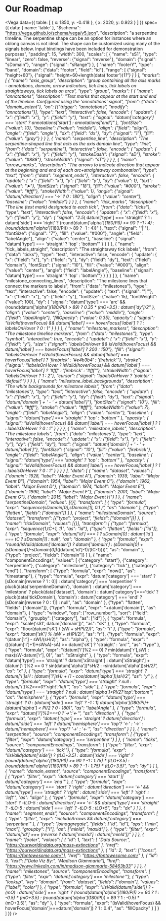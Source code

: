 # Our Roadmap

<Vega
  data={{
    table: [
      {
        x: 1850,
        y: -0.418
      },
      {
        x: 2020,
        y: 0.923
      }
    ]
  }}
  spec={{
    data: {
      name: 'table'
    },
    "$schema": "https://vega.github.io/schema/vega/v5.json",
    "description": "a serpentine timeline. The serpentine shape can be an option for instances where an oblong canvas is not ideal. The shape can be customized using many of the signals below. Input bindings have been included for demonstration purposes",
    "padding": 15,
    "width": 300,
    "scales": [
      {
        "name": "sS1",
        "type": "linear",
        "zero": false,
        "reverse": {"signal": "reverse"},
        "domain": {"signal": "sDomain"},
        "range": {"signal": "sRange"}
      },
      {
        "name": "footerY",
        "type": "band",
        "domain": {"data": "footer", "field": "id"},
        "range": [
          {"signal": "height+60"},
          {"signal": "height+60+length(data('footer'))*11"}
        ]
      }
    ],
    "marks": [
      {
        "name": "axis_group",
        "description": "group containing all the axis marks - annotations, domain, arrow indicators, tick lines, tick labels on straightaways, tick labels on arcs",
        "type": "group",
        "marks": [
          {
            "name": "annotations",
            "description": "Text marks that appear at the start and end of the timeline. Configured using the 'annotations' signal",
            "from": {"data": "domain_extent"},
            "on": [{"trigger": "annotations", "modify": "annotations"}],
            "type": "text",
            "interactive": false,
            "encode": {
              "update": {
                "x": {"field": "x"},
                "y": {"field": "y"},
                "text": {
                  "signal": "datum['category'] === 'start' ? annotations['start'] : annotations['end']"
                },
                "fontSize": {"value": 10},
                "baseline": {"value": "middle"},
                "align": {"field": "align"},
                "angle": {"field": "angle"},
                "dx": {"field": "dx"},
                "dy": {"signal": "1"},
                "fill": {"value": "gray"}
              }
            }
          },
          {
            "name": "serpentine_line",
            "description": "The serpentine-shaped line that acts as the axis domain line",
            "type": "line",
            "from": {"data": "serpentine"},
            "interactive": false,
            "encode": {
              "update": {
                "x": {"field": "x"},
                "y": {"field": "y"},
                "strokeDash": {"signal": "sD"},
                "stroke": {"value": "#888"},
                "strokeWidth": {"signal": "sT"}
              }
            }
          },
          {
            "name": "arrow_marks",
            "description": "The arrows to indicate direction that appear at the beginning and end of each arc+straightaway combonation",
            "type": "text",
            "from": {"data": "segment_ends"},
            "interactive": false,
            "encode": {
              "update": {
                "x": {"field": "x"},
                "y": {"field": "y"},
                "dy": {"value": 1},
                "text": {"value": "➤"},
                "fontSize": {"signal": "18"},
                "fill": {"value": "#000"},
                "stroke": {"value": "#fff"},
                "strokeWidth": {"value": 1},
                "angle": {"signal": "datum['direction'] === '→' ? 0 : 180"},
                "align": {"value": "center"},
                "baseline": {"value": "middle"}
              }
            }
          },
          {
            "name": "tick_marks",
            "description": "The line (text mark) designated to each tick",
            "from": {"data": "ticks"},
            "type": "text",
            "interactive": false,
            "encode": {
              "update": {
                "x": {"field": "x"},
                "y": {"field": "y"},
                "dy": {
                  "signal": "2.5*( datum['type'] === 'straight' ? 1 : datum['side'] === 'right' ? (round(datum['alpha']*(180/PI)) >= 90 ? -1 : 4) : (round(datum['alpha']*(180/PI)) > 89 ? -1 : 4))"
                },
                "text": {"signal": "'|'"},
                "fontSize": {"signal": "7"},
                "fill": {"value": "#000"},
                "angle": {"field": "labelAngle"},
                "align": {"value": "center"},
                "baseline": {
                  "signal": "datum['type'] === 'straight' ? 'top' : 'bottom'"
                }
              }
            }
          },
          {
            "name": "tick_labels_straight",
            "description": "The straightaway tick labels",
            "from": {"data": "ticks"},
            "type": "text",
            "interactive": false,
            "encode": {
              "update": {
                "x": {"field": "x"},
                "y": {"field": "y"},
                "dy": {"field": "dy"},
                "text": {"field": "domain"},
                "fontSize": {"signal": "10"},
                "fill": {"value": "#000"},
                "align": {"value": "center"},
                "angle": {"field": "labelAngle"},
                "baseline": {"signal": "datum['type'] === 'straight' ? 'top' : 'bottom'"}
              }
            }
          }
        ]
      },
      {
        "name": "milestone_connecting_lines",
        "description": "The milestone lines that connect the markers to labels",
        "from": {"data": "milestones"},
        "type": "text",
        "interactive": false,
        "encode": {
          "update": {
            "text": {"signal": "'|'"},
            "x": {"field": "x"},
            "y": {"field": "y"},
            "fontSize": {"value": 15},
            "fontWeight": {"value": 100},
            "dy": {
              "signal": "datum['type'] === 'arc' && (round(datum['alpha']*(180/PI)) > 89) ? 0.35 * (mO+3.5) : datum['dy']/2"
            },
            "align": {"value": "center"},
            "baseline": {"value": "middle"},
            "angle": {"field": "labelAngle"},
            "fillOpacity": {"value": 0.35},
            "opacity": {
              "signal": "isValid(hoverFocus) && datum['label'] === hoverFocus['label'] ? 1 : labelsOnHover ? 0 : 1"
            }
          }
        }
      },
      {
        "name": "milestone_markers",
        "description": "The milestone timeline markers",
        "from": {"data": "milestones"},
        "type": "symbol",
        "interactive": true,
        "encode": {
          "update": {
            "x": {"field": "x"},
            "y": {"field": "y"},
            "size": {"signal": "labelsOnHover && isValid(hoverFocus) && datum['label'] === hoverFocus['label'] ? 200 : 150"},
            "fill": {"signal": "labelsOnHover ? isValid(hoverFocus) && datum['label'] === hoverFocus['label'] ? 'firebrick' : '#e4b3b4' : 'firebrick'"},
            "stroke": {"signal": "labelsOnHover ? isValid(hoverFocus) && datum['label'] === hoverFocus['label'] ? '#fff' : 'firebrick' : '#fff'"},
            "strokeWidth": {"signal": "labelsOnHover ? 1 : 2"},
            "cursor": {"signal": "labelsOnHover ? 'pointer' : 'default'"}
          }
        }
      },
      {
        "name": "milestone_label_backgrounds",
        "description": "The white backgrounds for milestone labels",
        "from": {"data": "milestones"},
        "type": "text",
        "interactive": false,
        "encode": {
          "update": {
            "x": {"field": "x"},
            "y": {"field": "y"},
            "dy": {"field": "dy"},
            "text": {"signal": "datum['domain'] + ' - ' + datum['label']"},
            "fontSize": {"signal": "10"},
            "fill": {"value": "#fff"},
            "stroke": {"value": "#fff"},
            "strokeWidth": {"value": 7},
            "angle": {"field": "labelAngle"},
            "align": {"value": "center"},
            "baseline": {
              "signal": "datum['type'] === 'straight' ? 'top' : 'bottom'"
            },
            "opacity": {
              "signal": "isValid(hoverFocus) && datum['label'] === hoverFocus['label'] ? 1 : labelsOnHover ? 0 : 1"
            }
          }
        }
      },
      {
        "name": "milestone_labels",
        "description": "The milestone labels",
        "from": {"data": "milestones"},
        "type": "text",
        "interactive": false,
        "encode": {
          "update": {
            "x": {"field": "x"},
            "y": {"field": "y"},
            "dy": {"field": "dy"},
            "text": {"signal": "datum['domain'] + ' - ' + datum['label']"},
            "fontSize": {"signal": "10"},
            "fill": {"value": "firebrick"},
            "angle": {"field": "labelAngle"},
            "align": {"value": "center"},
            "baseline": {
              "signal": "datum['type'] === 'straight' ? 'top' : 'bottom'"
            },
            "opacity": {
              "signal": "isValid(hoverFocus) && datum['label'] === hoverFocus['label'] ? 1 : labelsOnHover ? 0 : 1"
            }
          }
        }
      }
    ],
    "data": [
      {
        "name": "dataset",
        "values": [
          {"domain": 1928, "label": "Major Event A"},
          {"domain": 1939, "label": "Major Event B"},
          {"domain": 1954, "label": "Major Event C"},
          {"domain": 1962, "label": "Major Event D"},
          {"domain": 1974, "label": "Major Event E"},
          {"domain": 1990, "label": "Major Event F"},
          {"domain": 2001, "label": "Major Event G"},
          {"domain": 2015, "label": "Major Event H"}
        ]
      },
      {
        "name": "serpentineDomain",
        "values": [{}],
        "transform": [
          {
            "type": "formula",
            "expr": "sequence(sDomain[0],sDomain[1], 0.1 )",
            "as": "domain"
          },
          {"type": "flatten", "fields": ["domain"]}
        ]
      },
      {
        "name": "milestoneDomain",
        "source": "dataset",
        "transform": [{"type": "project", "fields": ["domain"]}]
      },
      {
        "name": "tickDomain",
        "values": [{}],
        "transform": [
          {"type": "formula", "expr": "sequence(1,tC+1, 1)", "as": "id"},
          {"type": "flatten", "fields": ["id"]},
          {
            "type": "formula",
            "expr": "datum['id'] === 1 ? sDomain[0] : datum['id'] === tC ? sDomain[1] : null",
            "as": "domain"
          },
          {
            "type": "formula",
            "expr": "round(isValid(datum['domain']) ? datum['domain'] : (sDomain[0] + (sDomain[1]-sDomain[0])*((datum['id']-1)/(tC-1))))",
            "as": "domain"
          },
          {"type": "project", "fields": ["domain"]}
        ]
      },
      {
        "name": "componentEncodings",
        "values": [
          {"category": "start"},
          {"category": "serpentine"},
          {"category": "milestone"},
          {"category": "tick"},
          {"category": "end"}
        ],
        "transform": [
          {"type": "formula", "expr": "now()", "as": "timestamp"},
          {
            "type": "formula",
            "expr": "datum['category'] === 'start' ? [sDomain[reverse ? 1 : 0]] : datum['category'] === 'serpentine' ? pluck(data('serpentineDomain'), 'domain') : datum['category'] === 'milestone' ? pluck(data('dataset'), 'domain') : datum['category']==='tick' ? pluck(data('tickDomain'), 'domain') : datum['category'] === 'end' ? [sDomain[reverse ? 0 : 1]] : null",
            "as": "domain"
          },
          {"type": "flatten", "fields": ["domain"]},
          {"type": "formula", "expr": "+datum['domain']", "as": "domain"},
          {
            "type": "window",
            "ops": ["row_number"],
            "sort": {"field": "domain"},
            "groupby": ["category"],
            "as": ["id"]
          },
          {
            "type": "formula",
            "expr": "scale('sS1', datum['domain'])",
            "as": "sK"
          },
          {
            "type": "formula",
            "expr": "floor(datum['sK'] / (sW + sH*PI/2))",
            "as": "i"
          },
          {"type": "formula", "expr": "datum['sK'] % (sW + sH*PI/2)", "as": "r"},
          {"type": "formula", "expr": "(datum['r'] - sW)/(sH/2)", "as": "alpha"},
          {
            "type": "formula",
            "expr": "(((datum['i']+1)*sWsA)-sA) >= datum['sK'] ? 'straight' : 'arc'",
            "as": "type"
          },
          {
            "type": "formula",
            "expr": "(datum['i']%2 == 0) ? min(datum['r'],sW) : max(sW-datum['r'], 0)",
            "as": "xStraight"
          },
          {
            "type": "formula",
            "expr": "datum['type'] === 'straight' ? datum['xStraight'] : datum['xStraight'] + (datum['i']%2 == 0 ? sin(datum['alpha'])*sH/2 : -sin(datum['alpha'])*sH/2)",
            "as": "x"
          },
          {
            "type": "formula",
            "expr": "datum['type'] === 'straight' ? datum['i']*sH : (datum['i']*sH) + (1 - cos(datum['alpha']))*sH/2",
            "as": "y"
          },
          {
            "type": "formula",
            "expr": "datum['type'] === 'straight' ? null : datum['i']%2===0?'right':'left'",
            "as": "side"
          },
          {
            "type": "formula",
            "expr": "datum['type'] === 'straight' ? null : datum['alpha']<PI/2?'top':'bottom'",
            "as": "hemisphere"
          },
          {
            "type": "formula",
            "expr": "datum['type'] === 'straight' ? 0 : (datum['side'] === 'left' ? -1 : 1) *datum['alpha']*(180/PI)+(datum['alpha'] < PI/2 ? 0 : 180)",
            "as": "labelAngle"
          },
          {
            "type": "formula",
            "expr": "datum['i']%2===0 ?'→':'←'",
            "as": "direction"
          },
          {
            "type": "formula",
            "expr": "datum['type'] === 'straight' ? datum['direction'] : datum['side'] === 'left' ? datum['hemisphere'] === 'top'? '←' : '→' :  datum['hemisphere'] === 'top'? '→' : '←'",
            "as": "direction"
          }
        ]
      },
      {
        "name": "serpentine",
        "source": "componentEncodings",
        "transform": [
          {"type": "filter", "expr": "datum['category'] === 'serpentine'"}
        ]
      },
      {
        "name": "ticks",
        "source": "componentEncodings",
        "transform": [
          {"type": "filter", "expr": "datum['category'] === 'tick'"},
          {
            "type": "formula",
            "expr": "!isValid(datum['side']) ? (tLO+3.5) : datum['side'] === 'right' ? (round(datum['alpha']*(180/PI)) >= 90 ? -1 : 1.75) * (tLO+3.5) : (round(datum['alpha']*(180/PI)) > 89 ? -1 : 1.75) * (tLO+3.5)",
            "as": "dy"
          }
        ]
      },
      {
        "name": "domain_extent",
        "source": "componentEncodings",
        "transform": [
          {
            "type": "filter",
            "expr": "datum['category'] === 'start' || datum['category'] === 'end'"
          },
          {
            "type": "formula",
            "expr": "datum['category'] === 'start' ? 'right' : datum['direction'] === '←' && datum['type'] === 'straight' ? 'right' : datum['side'] === 'left' ? 'right' : 'left'",
            "as": "align"
          },
          {
            "type": "formula",
            "expr": "datum['category'] === 'start' ? -tLO-5 :  datum['direction'] === '←'  && datum['type'] === 'straight' ? -tLO-5 : datum['side'] === 'left' ? -tLO-5 : tLO+5",
            "as": "dx"
          }
        ]
      },
      {
        "name": "segment_ends",
        "source": "componentEncodings",
        "transform": [
          {
            "type": "filter",
            "expr": "includeArrows && datum['category'] === 'serpentine'"
          },
          {
            "type": "joinaggregate",
            "fields": ["id", "id"],
            "ops": ["min", "max"],
            "groupby": ["i"],
            "as": ["minId", "maxId"]
          },
          {
            "type": "filter",
            "expr": "datum['id'] === (reverse ? datum['maxId'] : datum['minId'])"
          }
        ]
      },
      {
        "name": "footer",
        "values": [
          {
            "id": 1,
            "text": [
              "Data Source:",
              "https://ourworldindata.org/mass-extinctions"
            ],
            "href": "https://ourworldindata.org/mass-extinctions"
          },
          {
            "id": 2,
            "text": ["Icons:", "https://fontawesome.com/"],
            "href": "https://fontawesome.com/"
          },
          {
            "id": 3,
            "text": ["Data Viz By:", "Madison Giammaria"],
            "href": "https://www.linkedin.com/in/madison-giammaria-58463b33"
          }
        ]
      },
      {
        "name": "milestones",
        "source": "componentEncodings",
        "transform": [
          {"type": "filter", "expr": "datum['category'] === 'milestone'"},
          {
            "type": "lookup",
            "key": "domain",
            "from": "dataset",
            "fields": ["domain"],
            "values": ["label", "color"]
          },
          {
            "type": "formula",
            "expr": "!isValid(datum['side']) ? -(mO) : datum['side'] === 'right' ? (round(datum['alpha']*(180/PI)) >= 90 ? 1 : -0.5) * (mO+3.5) : (round(datum['alpha']*(180/PI)) > 89 ? 1 : -0.5) * (mO+3.5)",
            "as": "dy"
          },
          {
            "type": "formula",
            "expr": "(isValid(hoverFocus) && hoverFocus['domain']===datum['domain']) ? 1 : 0.4",
            "as": "fillOpacity"
          }
        ]
      }
    ]
  }}
/>
